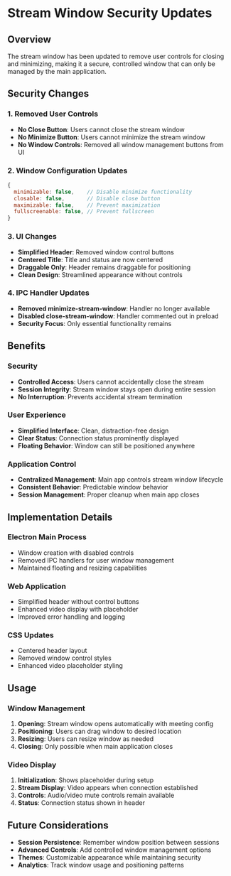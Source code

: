 # Stream Window Security Updates

## Overview

The stream window has been updated to remove user controls for closing and minimizing, making it a
secure, controlled window that can only be managed by the main application.

## Security Changes

### 1. Removed User Controls

- **No Close Button**: Users cannot close the stream window
- **No Minimize Button**: Users cannot minimize the stream window
- **No Window Controls**: Removed all window management buttons from UI

### 2. Window Configuration Updates

```javascript
{
  minimizable: false,    // Disable minimize functionality
  closable: false,       // Disable close button
  maximizable: false,    // Prevent maximization
  fullscreenable: false, // Prevent fullscreen
}
```

### 3. UI Changes

- **Simplified Header**: Removed window control buttons
- **Centered Title**: Title and status are now centered
- **Draggable Only**: Header remains draggable for positioning
- **Clean Design**: Streamlined appearance without controls

### 4. IPC Handler Updates

- **Removed minimize-stream-window**: Handler no longer available
- **Disabled close-stream-window**: Handler commented out in preload
- **Security Focus**: Only essential functionality remains

## Benefits

### Security

- **Controlled Access**: Users cannot accidentally close the stream
- **Session Integrity**: Stream window stays open during entire session
- **No Interruption**: Prevents accidental stream termination

### User Experience

- **Simplified Interface**: Clean, distraction-free design
- **Clear Status**: Connection status prominently displayed
- **Floating Behavior**: Window can still be positioned anywhere

### Application Control

- **Centralized Management**: Main app controls stream window lifecycle
- **Consistent Behavior**: Predictable window behavior
- **Session Management**: Proper cleanup when main app closes

## Implementation Details

### Electron Main Process

- Window creation with disabled controls
- Removed IPC handlers for user window management
- Maintained floating and resizing capabilities

### Web Application

- Simplified header without control buttons
- Enhanced video display with placeholder
- Improved error handling and logging

### CSS Updates

- Centered header layout
- Removed window control styles
- Enhanced video placeholder styling

## Usage

### Window Management

1. **Opening**: Stream window opens automatically with meeting config
2. **Positioning**: Users can drag window to desired location
3. **Resizing**: Users can resize window as needed
4. **Closing**: Only possible when main application closes

### Video Display

1. **Initialization**: Shows placeholder during setup
2. **Stream Display**: Video appears when connection established
3. **Controls**: Audio/video mute controls remain available
4. **Status**: Connection status shown in header

## Future Considerations

- **Session Persistence**: Remember window position between sessions
- **Advanced Controls**: Add controlled window management options
- **Themes**: Customizable appearance while maintaining security
- **Analytics**: Track window usage and positioning patterns

